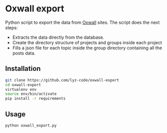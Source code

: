 # Oxwall export

Python script to export the data from [Oxwall](https://www.oxwall.com/) sites.
The script does the next steps:

* Extracts the data directly from the database.
* Create the directory structure of projects and groups inside each project
* Fills a json file for each topic inside the group directory containing all the
    posts data.

## Installation

```bash
git clone https://github.com/lyz-code/oxwall-export
cd oxwall-export
virtualenv env
source env/bin/activate
pip install -r requirements
```

## Usage

```bash
python oxwall_export.py
```
